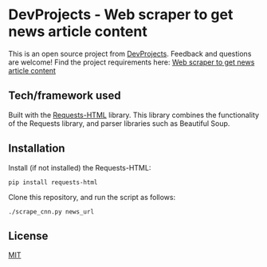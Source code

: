 # DevProjects - Web scraper to get news article content

This is an open source project from [DevProjects](http://www.codementor.io/projects). Feedback and questions are welcome!
Find the project requirements here: [Web scraper to get news article content](https://www.codementor.io/projects/tool/web-scraper-to-get-news-article-content-atx32d46qe)

## Tech/framework used
Built with the [Requests-HTML](https://requests.readthedocs.io/projects/requests-html/en/latest/) library. This library combines the functionality of the Requests library, and parser libraries such as Beautiful Soup.

## Installation
Install (if not installed) the Requests-HTML:

```pip install requests-html```

Clone this repository, and run the script as follows:

```./scrape_cnn.py news_url```

## License
[MIT](https://choosealicense.com/licenses/mit/)
